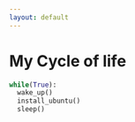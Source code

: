 ```yaml
---
layout: default
---
```



# My Cycle of life


```python
while(True):
  wake_up()
  install_ubuntu()
  sleep()
```

